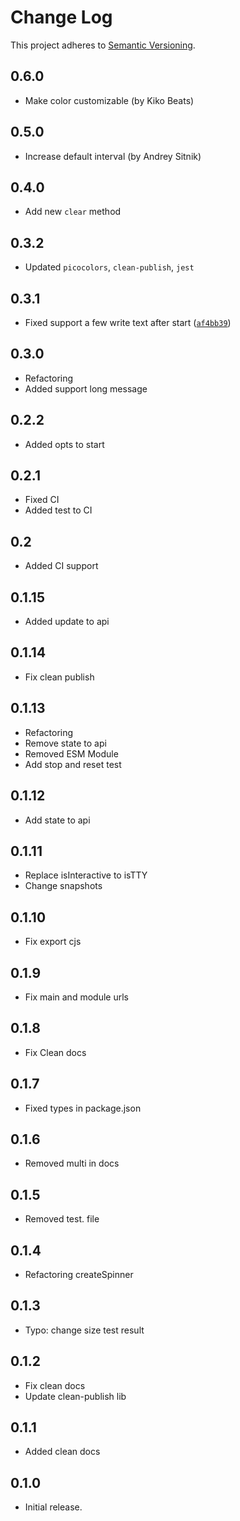 # Change Log
This project adheres to [Semantic Versioning](http://semver.org/).

## 0.6.0

- Make color customizable (by Kiko Beats)

## 0.5.0

- Increase default interval (by Andrey Sitnik)

## 0.4.0
* Add new `clear` method

## 0.3.2
* Updated `picocolors`, `clean-publish`, `jest`

## 0.3.1
* Fixed support a few write text after start ([`af4bb39`](https://github.com/alexeyraspopov/picocolors/pull/31))

## 0.3.0
* Refactoring
* Added support long message

## 0.2.2
* Added opts to start

## 0.2.1
* Fixed CI
* Added test to CI

## 0.2
* Added CI support

## 0.1.15
* Added update to api

## 0.1.14
* Fix clean publish

## 0.1.13
* Refactoring
* Remove state to api
* Removed ESM Module
* Add stop and reset test

## 0.1.12
* Add state to api

## 0.1.11
* Replace isInteractive to isTTY
* Change snapshots

## 0.1.10
* Fix export cjs

## 0.1.9
* Fix main and module urls

## 0.1.8
* Fix Clean docs

## 0.1.7
* Fixed types in package.json

## 0.1.6
* Removed multi in docs

## 0.1.5
* Removed test. file

## 0.1.4
* Refactoring createSpinner

## 0.1.3
* Typo: change size test result

## 0.1.2
* Fix clean docs
* Update clean-publish lib

## 0.1.1
* Added clean docs

## 0.1.0
* Initial release.